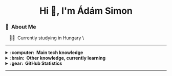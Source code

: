 <h1 align="center">Hi 👋, I'm Ádám Simon</h1>

### :space_invader: &nbsp;About Me

&nbsp;&nbsp;&nbsp;:technologist: &nbsp;Currently studying in Hungary \

<hr/>

<details>
  <summary><b>:computer: &nbsp;Main tech knowledge</b></summary>
  <br/>

![HTML5](https://img.shields.io/badge/HTML5-E34F26.svg?&style=flat&logo=html5&logoColor=white)&nbsp;
![CSS3](https://img.shields.io/badge/CSS3-%231572B6.svg?&style=flat&logo=css3&logoColor=white)&nbsp;
![MySQL](https://img.shields.io/badge/MARIADB-4479A1.svg?&style=flat&logo=mariadb&logoColor=white)
![Git](https://img.shields.io/badge/GIT-%23F05033.svg?&style=flat&logo=git&logoColor=white)&nbsp;

</details>

<details>
  <summary><b>:brain: &nbsp;Other knowledge, currently learning</b></summary>
  <br/>

![Python](https://img.shields.io/badge/PYTHON-3776AB.svg?&style=flat&logo=python&logoColor=white)&nbsp;\
![PHP](https://img.shields.io/badge/PHP-777BB4.svg?&style=flat&logo=php&logoColor=white)&nbsp;

</details>

<details>
  <summary><b>:gear: &nbsp;GitHub Statistics</b></summary>
  <br/>
    <p align="center">
        <img height="137px" src="https://github-readme-streak-stats.herokuapp.com/?user=adamsimondev&hide_border=true&theme=nightowl" />
    </p>
    <p align="center">
        <img height="137px" src="https://github-readme-stats.vercel.app/api?username=adamsimondev&hide_title=true&hide_border=true&show_icons=true&include_all_commits=true&count_private=true&line_height=21&theme=nightowl" /> <img height="137px" src="https://github-readme-stats.vercel.app/api/top-langs/?username=adamsimondev&hide=html&hide_title=true&hide_border=true&layout=compact&langs_count=8&theme=nightowl" />
    </p>
</details>

<hr/>
<br/>
